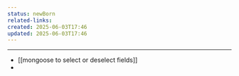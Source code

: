 ```yaml
---
status: newBorn
related-links: 
created: 2025-06-03T17:46
updated: 2025-06-03T17:46
---
```

---

- [[mongoose to select or deselect fields]]
- 

